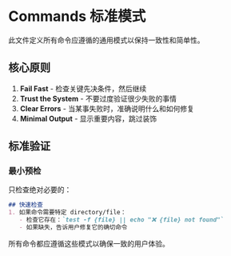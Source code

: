 # Commands 标准模式

此文件定义所有命令应遵循的通用模式以保持一致性和简单性。

## 核心原则

1. **Fail Fast** - 检查关键先决条件，然后继续
2. **Trust the System** - 不要过度验证很少失败的事情
3. **Clear Errors** - 当某事失败时，准确说明什么和如何修复
4. **Minimal Output** - 显示重要内容，跳过装饰

## 标准验证

### 最小预检
只检查绝对必要的：
```markdown
## 快速检查
1. 如果命令需要特定 directory/file：
   - 检查它存在：`test -f {file} || echo "❌ {file} not found"`
   - 如果缺失，告诉用户修复它的确切命令
```

所有命令都应遵循这些模式以确保一致的用户体验。
